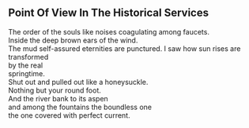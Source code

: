 Point Of View In The Historical Services
----------------------------------------
The order of the souls like noises coagulating among faucets.  
Inside the deep brown ears of the wind.  
The mud self-assured eternities are punctured. I saw how sun rises are transformed  
by the real  
springtime.  
Shut out and pulled out like a honeysuckle.  
Nothing but your round foot.  
And the river bank to its aspen  
and among the fountains the boundless one  
the one covered with perfect current.  
